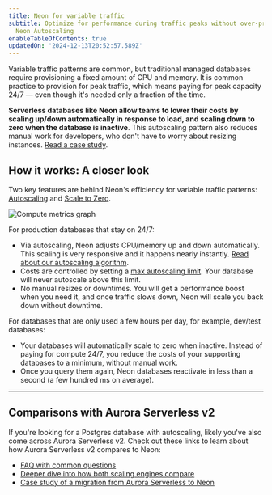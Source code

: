 ```yaml
---
title: Neon for variable traffic
subtitle: Optimize for performance during traffic peaks without over-provisioning with
  Neon Autoscaling
enableTableOfContents: true
updatedOn: '2024-12-13T20:52:57.589Z'
---
```


Variable traffic patterns are common, but traditional managed databases require provisioning a fixed amount of CPU and memory. It is common practice to provision for peak traffic, which means paying for peak capacity 24/7 — even though it's needed only a fraction of the time.

**Serverless databases like Neon allow teams to lower their costs by scaling up/down automatically in response to load, and scaling down to zero when the database is inactive**. This autoscaling pattern also reduces manual work for developers, who don't have to worry about resizing instances. [Read a case study](https://neon.tech/blog/how-222-uses-neon-to-handle-their-frequent-spikes-in-demand).

## How it works: A closer look

Two key features are behind Neon's efficiency for variable traffic patterns: [Autoscaling](https://neon.tech/blog/scaling-serverless-postgres) and [Scale to Zero](https://neon.tech/docs/introduction/auto-suspend).

![Compute metrics graph](/docs/introduction/compute-usage-graph.jpg)

For production databases that stay on 24/7:

- Via autoscaling, Neon adjusts CPU/memory up and down automatically. This scaling is very responsive and it happens nearly instantly. [Read about our autoscaling algorithm](https://neon.tech/docs/guides/autoscaling-algorithm).
- Costs are controlled by setting a [max autoscaling limit](https://neon.tech/docs/introduction/autoscaling). Your database will never autoscale above this limit.
- No manual resizes or downtimes. You will get a performance boost when you need it, and once traffic slows down, Neon will scale you back down without downtime.

For databases that are only used a few hours per day, for example, dev/test databases:

- Your databases will automatically scale to zero when inactive. Instead of paying for compute 24/7, you reduce the costs of your supporting databases to a minimum, without manual work.
- Once you query them again, Neon databases reactivate in less than a second (a few hundred ms on average).

---

## Comparisons with Aurora Serverless v2

If you're looking for a Postgres database with autoscaling, likely you've also come across Aurora Serverless v2. Check out these links to learn about how Aurora Serverless v2 compares to Neon:

- [FAQ with common questions](https://neon.tech/aurora)
- [Deeper dive into how both scaling engines compare](https://neon.tech/blog/postgres-autoscaling-aurora-serverless-v2-vs-neon)
- [Case study of a migration from Aurora Serverless to Neon](https://neon.tech/blog/why-invenco-migrated-from-aurora-serverless-v2-to-neon)
